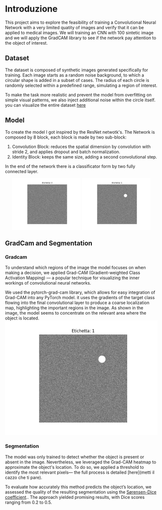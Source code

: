 # Introduzione

This project aims to explore the feasibility of training a Convolutional Neural Network with a very limited quatity of images and verify that it can be applied to medical images.
We will training an CNN with 100 sintetic image and we will apply the GradCAM library to see if the network pay attention to the object of interest.
## Dataset
The dataset is composed of synthetic images generated specifically for training. Each image starts as a random noise background, to which a circular shape is added in a subset of cases. The radius of each circle is randomly selected within a predefined range, simulating a region of interest.

To make the task more realistic and prevent the model from overfitting on simple visual patterns, we also inject additional noise within the circle itself.
you can visualize the entire dataset [here](https://github.com/GiovanniGueltrini/PROVA_CNN-for-Image-Analysis-/tree/main/image/immagini)
## Model

To create the model I got inspired by the ResNet netwotk's.
The Network is composed by 8 block, each block is made by two sub-block: 
1. Convolution Block: reduces the spatial dimension by convolution with stride 2, and applies dropout and batch normalization.
2. Identity Block: keeps the same size, adding a second convolutional step.

In the end of the network there is a classificator form by two fully connected layer.
<p align="center">
  <img src="./image/immagini/test_10_label_0.png" width="45%" />
  <img src="./image/immagini/test_11_label_1.png" width="45%" />
</p>


## GradCam and Segmentation
### Gradcam
To understand which regions of the image the model focuses on when making a decision, we applied Grad-CAM (Gradient-weighted Class Activation Mapping) — a popular technique for visualizing the inner workings of convolutional neural networks.

We used the pytorch-grad-cam library, which allows for easy integration of Grad-CAM into any PyTorch model.
it uses the gradients of the target class flowing into the final convolutional layer to produce a coarse localization map, highlighting the important regions in the image.
As shown in the image, the model seems to concentrate on the relevant area where the object is located.
![config](./image/immagini/test_11_label_1.png)

### Segmentation
The model was only trained to detect whether the object is present or absent in the image.
Nevertheless, we leveraged the Grad-CAM heatmap to approximate the object's location.
To do so, we applied a threshold to identify the most relevant pixels—
the full process is detailed [here](metti il cazzo che ti pare).

To evaluate how accurately this method predicts the object’s location,
we assessed the quality of the resulting segmentation using the [Sørensen-Dice coefficient](https://en.wikipedia.org/wiki/Dice-S%C3%B8rensen_coefficient)..
The approach yielded promising results, with Dice scores ranging from 0.2 to 0.5.
